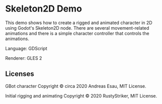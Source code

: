# Skeleton2D Demo

This demo shows how to create a rigged and animated character in 2D using
Godot's Skeleton2D node. There are several movement-related animations and
there is a simple character controller that controls the animations.

Language: GDScript

Renderer: GLES 2

## Licenses

GBot character Copyright &copy; circa 2020 Andreas Esau, MIT License.

Initial rigging and animating Copyright &copy; 2020 RustyStriker, MIT License.
